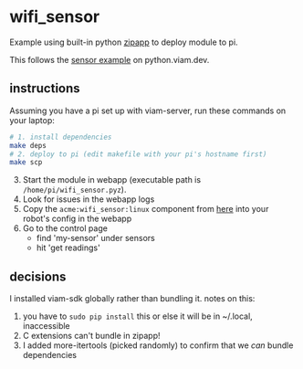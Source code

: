 # wifi_sensor

Example using built-in python [zipapp](https://docs.python.org/3.11/library/zipapp.html) to deploy module to pi.

This follows the [sensor example](https://python.viam.dev/examples/example.html#create-custom-modules) on python.viam.dev.

## instructions

Assuming you have a pi set up with viam-server, run these commands on your laptop:

```sh
# 1. install dependencies
make deps
# 2. deploy to pi (edit makefile with your pi's hostname first)
make scp
```

3. Start the module in webapp (executable path is `/home/pi/wifi_sensor.pyz`).
4. Look for issues in the webapp logs
5. Copy the `acme:wifi_sensor:linux` component from [here](https://python.viam.dev/examples/example.html#create-custom-modules) into your robot's config in the webapp
6. Go to the control page
	- find 'my-sensor' under sensors
	- hit 'get readings'

## decisions

I installed viam-sdk globally rather than bundling it. notes on this:

1. you have to `sudo pip install` this or else it will be in ~/.local, inaccessible
1. C extensions can't bundle in zipapp!
1. I added more-itertools (picked randomly) to confirm that we *can* bundle dependencies
